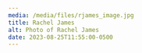 ```yaml
---
media: /media/files/rjames_image.jpg
title: Rachel James
alt: Photo of Rachel James
date: 2023-08-25T11:55:00-0500
---
```

